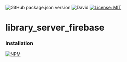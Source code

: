 ![GitHub package.json version](https://img.shields.io/github/package-json/v/thzero/library_server_firebase)
![David](https://img.shields.io/david/thzero/library_server_firebase)
[![License: MIT](https://img.shields.io/badge/License-MIT-yellow.svg)](https://opensource.org/licenses/MIT)

# library_server_firebase

### Installation

[![NPM](https://nodei.co/npm/@thzero/library_server_firebase.png?compact=true)](https://npmjs.org/package/@thzero/library_server_firebase)
